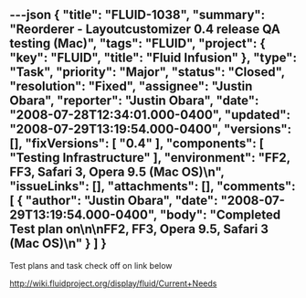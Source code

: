 ---json
{
  "title": "FLUID-1038",
  "summary": "Reorderer - Layoutcustomizer 0.4 release QA testing (Mac)",
  "tags": "FLUID",
  "project": {
    "key": "FLUID",
    "title": "Fluid Infusion"
  },
  "type": "Task",
  "priority": "Major",
  "status": "Closed",
  "resolution": "Fixed",
  "assignee": "Justin Obara",
  "reporter": "Justin Obara",
  "date": "2008-07-28T12:34:01.000-0400",
  "updated": "2008-07-29T13:19:54.000-0400",
  "versions": [],
  "fixVersions": [
    "0.4"
  ],
  "components": [
    "Testing Infrastructure"
  ],
  "environment": "FF2, FF3, Safari 3, Opera 9.5 (Mac OS)\n",
  "issueLinks": [],
  "attachments": [],
  "comments": [
    {
      "author": "Justin Obara",
      "date": "2008-07-29T13:19:54.000-0400",
      "body": "Completed Test plan on\n\nFF2, FF3, Opera 9.5, Safari 3 (Mac OS)\n"
    }
  ]
}
---
Test plans and task check off on link below

<http://wiki.fluidproject.org/display/fluid/Current+Needs>

        